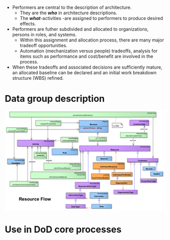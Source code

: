 * Performers are central to the description of architecture.
  * They are the _**who**_ in architecture descriptions.
  * The _**what**_-activities -are assigned to performers to produce desired effects.
* Performers are futher subdivided and allocated to organizations, persons in roles, and systems.
  * Within this assignment and allocation process, there are many major tradeoff opportunities.
  * Automation \(mechanization versus people\) tradeoffs, analysis for items such as performance and cost/benefit are involved in the process.
* When these tradeoffs and associated decisions are sufficiently mature, an allocated baseline can be declared and an initial work breakdown structure \(WBS\) refined.

# Data group description

![](/assets/Figure2.3.1-1.jpg)

# Use in DoD core processes



